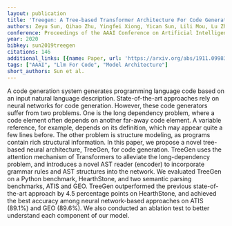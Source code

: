 ```yaml
---
layout: publication
title: 'Treegen: A Tree-based Transformer Architecture For Code Generation'
authors: Zeyu Sun, Qihao Zhu, Yingfei Xiong, Yican Sun, Lili Mou, Lu Zhang
conference: Proceedings of the AAAI Conference on Artificial Intelligence
year: 2020
bibkey: sun2019treegen
citations: 146
additional_links: [{name: Paper, url: 'https://arxiv.org/abs/1911.09983'}]
tags: ["AAAI", "Llm For Code", "Model Architecture"]
short_authors: Sun et al.
---
```

A code generation system generates programming language code based on an
input natural language description. State-of-the-art approaches rely on neural
networks for code generation. However, these code generators suffer from two
problems. One is the long dependency problem, where a code element often
depends on another far-away code element. A variable reference, for example,
depends on its definition, which may appear quite a few lines before. The other
problem is structure modeling, as programs contain rich structural information.
In this paper, we propose a novel tree-based neural architecture, TreeGen, for
code generation. TreeGen uses the attention mechanism of Transformers to
alleviate the long-dependency problem, and introduces a novel AST reader
(encoder) to incorporate grammar rules and AST structures into the network. We
evaluated TreeGen on a Python benchmark, HearthStone, and two semantic parsing
benchmarks, ATIS and GEO. TreeGen outperformed the previous state-of-the-art
approach by 4.5 percentage points on HearthStone, and achieved the best
accuracy among neural network-based approaches on ATIS (89.1%) and GEO (89.6%).
We also conducted an ablation test to better understand each component of our
model.